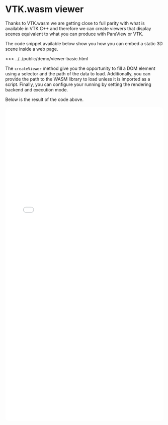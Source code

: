 # VTK.wasm viewer

Thanks to VTK.wasm we are getting close to full parity with what is available in VTK C++ and therefore we can create viewers that display scenes equivalent to what you can produce with ParaView or VTK.

The code snippet available below show you how you can embed a static 3D scene inside a web page.

<<< ../../public/demo/viewer-basic.html

The `createViewer` method give you the opportunity to fill a DOM element using a selector and the path of the data to load. Additionally, you can provide the path to the WASM library to load unless it is imported as a script. Finally, you can configure your running by setting the rendering backend and execution mode.

Below is the result of the code above.

<div style="width: 100%; height: 25vh; border-radius: 12px; overflow: hidden; margin: 1rem 0;">
<iframe src="/vtk-wasm/demo/viewer-basic.html" style="width: 100%; height: 100%; border: none;">
</iframe>
</div>
